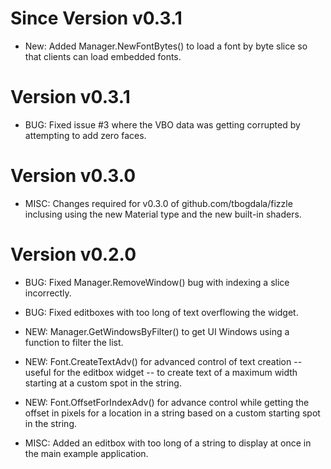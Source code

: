 Since Version v0.3.1
====================

* New: Added Manager.NewFontBytes() to load a font by byte slice so that
  clients can load embedded fonts.

Version v0.3.1
==============

* BUG: Fixed issue #3 where the VBO data was getting corrupted by attempting
  to add zero faces.

Version v0.3.0
==============

* MISC: Changes required for v0.3.0 of github.com/tbogdala/fizzle inclusing using
  the new Material type and the new built-in shaders.

Version v0.2.0
==============

* BUG: Fixed Manager.RemoveWindow() bug with indexing a slice incorrectly.
* BUG: Fixed editboxes with too long of text overflowing the widget.

* NEW: Manager.GetWindowsByFilter() to get UI Windows using a function
  to filter the list.

* NEW: Font.CreateTextAdv() for advanced control of text creation -- useful for
  the editbox widget -- to create text of a maximum width starting at a custom
  spot in the string.

* NEW: Font.OffsetForIndexAdv() for advance control while getting the offset
  in pixels for a location in a string based on a custom starting spot in the string.

* MISC: Added an editbox with too long of a string to display at once in
  the main example application.
